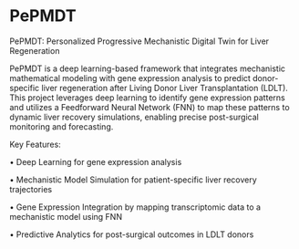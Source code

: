 # PePMDT

PePMDT: Personalized Progressive Mechanistic Digital Twin for Liver Regeneration

PePMDT is a deep learning-based framework that integrates mechanistic mathematical modeling with gene expression analysis to predict donor-specific liver regeneration after Living Donor Liver Transplantation (LDLT). This project leverages deep learning to identify gene expression patterns and utilizes a Feedforward Neural Network (FNN) to map these patterns to dynamic liver recovery simulations, enabling precise post-surgical monitoring and forecasting.

Key Features:

•	Deep Learning for gene expression analysis

•	Mechanistic Model Simulation for patient-specific liver recovery trajectories

•	Gene Expression Integration by mapping transcriptomic data to a mechanistic model using FNN

•	Predictive Analytics for post-surgical outcomes in LDLT donors

